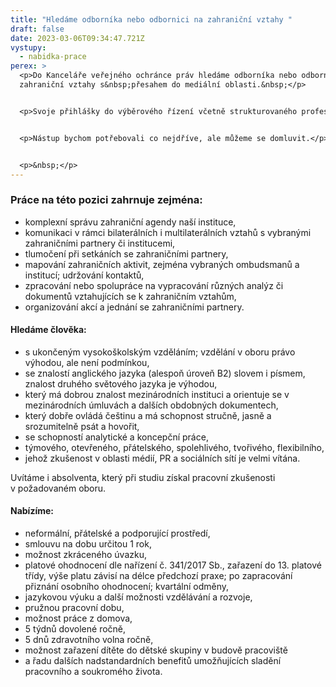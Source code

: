 ```yaml
---
title: "Hledáme odborníka nebo odbornici na zahraniční vztahy "
draft: false
date: 2023-03-06T09:34:47.721Z
vystupy:
  - nabidka-prace
perex: >
  <p>Do Kanceláře veřejného ochránce práv hledáme odborníka nebo odbornici na
  zahraniční vztahy s&nbsp;přesahem do mediální oblasti.&nbsp;</p>


  <p>Svoje přihlášky do výběrového řízení včetně strukturovaného profesního životopisu posílejte na <a href="mailto:lzicarova@ochrance.cz">lzicarova@ochrance.cz</a> do <strong>26. března 2023</strong>.</p>


  <p>Nástup bychom potřebovali co nejdříve, ale můžeme se domluvit.</p>


  <p>&nbsp;</p>
---
```

<h3><strong>Práce na této pozici zahrnuje zejména:</strong></h3>

<ul>
	<li>komplexní správu zahraniční agendy naší instituce,</li>
	<li>komunikaci v&nbsp;rámci bilaterálních i multilaterálních vztahů s&nbsp;vybranými zahraničními partnery či institucemi,</li>
	<li>tlumočení při setkáních se zahraničními partnery,</li>
	<li>mapování zahraničních aktivit, zejména vybraných ombudsmanů a institucí; udržování kontaktů,</li>
	<li>zpracování nebo spolupráce na vypracování různých analýz či dokumentů vztahujících se k zahraničním vztahům,</li>
	<li>organizování akcí a jednání se zahraničními partnery.</li>
</ul>

<h4><strong>Hledáme člověka:</strong></h4>

<ul>
	<li>s&nbsp;ukončeným vysokoškolským vzděláním; vzdělání v&nbsp;oboru právo výhodou, ale není podmínkou,</li>
	<li>se znalostí anglického jazyka (alespoň úroveň B2) slovem i písmem, znalost druhého světového jazyka je výhodou,</li>
	<li>který má dobrou znalost mezinárodních instituci a orientuje se v mezinárodních úmluvách a dalších obdobných dokumentech,</li>
	<li>který dobře ovládá češtinu a má schopnost stručně, jasně a srozumitelně psát a hovořit,</li>
	<li>se schopností analytické a koncepční práce,</li>
	<li>týmového, otevřeného, přátelského, spolehlivého, tvořivého, flexibilního,</li>
	<li>jehož zkušenost v&nbsp;oblasti médií, PR a sociálních sítí je velmi vítána.</li>
</ul>

<p>Uvítáme i absolventa, který při studiu získal pracovní zkušenosti v&nbsp;požadovaném oboru.</p>

<h4>Nabízíme:</h4>

<ul>
	<li>neformální, přátelské a podporující prostředí,</li>
	<li>smlouvu na dobu určitou 1 rok,</li>
	<li>možnost zkráceného úvazku,</li>
	<li>platové ohodnocení dle nařízení č. 341/2017 Sb., zařazení do 13. platové třídy, výše platu závisí na délce předchozí praxe; po zapracování přiznání osobního ohodnocení; kvartální odměny,</li>
	<li>jazykovou výuku a další možnosti vzdělávání a rozvoje,</li>
	<li>pružnou pracovní dobu,</li>
	<li>možnost práce z&nbsp;domova,</li>
	<li>5 týdnů dovolené ročně,</li>
	<li>5 dnů zdravotního volna ročně,</li>
	<li>možnost zařazení dítěte do dětské skupiny v&nbsp;budově pracoviště</li>
	<li>a řadu dalších nadstandardních benefitů umožňujících sladění pracovního a soukromého života.</li>
</ul>
